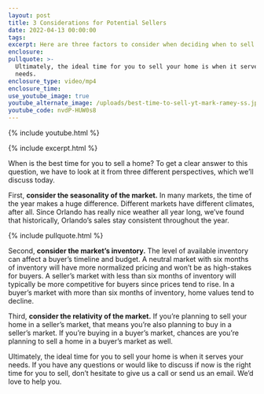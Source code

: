 ```yaml
---
layout: post
title: 3 Considerations for Potential Sellers
date: 2022-04-13 00:00:00
tags:
excerpt: Here are three factors to consider when deciding when to sell your home.
enclosure:
pullquote: >-
  Ultimately, the ideal time for you to sell your home is when it serves your
  needs.
enclosure_type: video/mp4
enclosure_time:
use_youtube_image: true
youtube_alternate_image: /uploads/best-time-to-sell-yt-mark-ramey-ss.jpg
youtube_code: nvdP-HUW0s8
---
```

{% include youtube.html %}

{% include excerpt.html %}

When is the best time for you to sell a home? To get a clear answer to this question, we have to look at it from three different perspectives, which we’ll discuss today.

First, **consider the seasonality of the market.** In many markets, the time of the year makes a huge difference. Different markets have different climates, after all. Since Orlando has really nice weather all year long, we’ve found that historically, Orlando’s sales stay consistent throughout the year.

{% include pullquote.html %}

Second, **consider the market’s inventory.** The level of available inventory can affect a buyer’s timeline and budget. A neutral market with six months of inventory will have more normalized pricing and won’t be as high-stakes for buyers. A seller’s market with less than six months of inventory will typically be more competitive for buyers since prices tend to rise. In a buyer’s market with more than six months of inventory, home values tend to decline.

Third, **consider the relativity of the market.** If you’re planning to sell your home in a seller’s market, that means you’re also planning to buy in a seller’s market. If you’re buying in a buyer’s market, chances are you’re planning to sell a home in a buyer’s market as well.

Ultimately, the ideal time for you to sell your home is when it serves your needs. If you have any questions or would like to discuss if now is the right time for you to sell, don’t hesitate to give us a call or send us an email. We’d love to help you.
